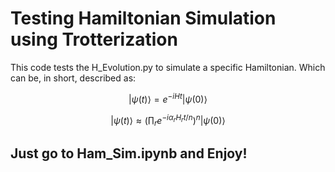 # Testing Hamiltonian Simulation using Trotterization

This code tests the H_Evolution.py to simulate a specific Hamiltonian. Which can be, in short, described as:

$$ |\psi(t)\rangle = e^{-i H t} |\psi(0)\rangle $$

$$ |\psi(t)\rangle \approx \left( \prod_r e^{-i \alpha_r H_r t/n}  \right)^n |\psi(0)\rangle $$

## Just go to Ham_Sim.ipynb and Enjoy!
